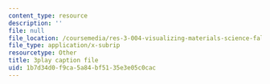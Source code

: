 ```yaml
---
content_type: resource
description: ''
file: null
file_location: /coursemedia/res-3-004-visualizing-materials-science-fall-2017/1b7d34d0f9ca5a84bf5135e3e05c0cac_aOiW2XRxEcY.vtt
file_type: application/x-subrip
resourcetype: Other
title: 3play caption file
uid: 1b7d34d0-f9ca-5a84-bf51-35e3e05c0cac
---
```

